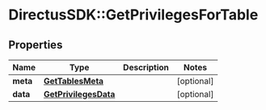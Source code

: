 # DirectusSDK::GetPrivilegesForTable

## Properties
Name | Type | Description | Notes
------------ | ------------- | ------------- | -------------
**meta** | [**GetTablesMeta**](GetTablesMeta.md) |  | [optional] 
**data** | [**GetPrivilegesData**](GetPrivilegesData.md) |  | [optional] 


